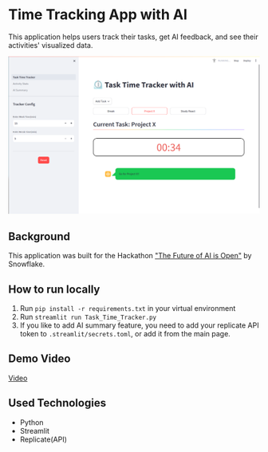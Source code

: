 # Time Tracking App with AI
This application helps users track their tasks, get AI feedback, and see their activities' visualized data.

<img src="./outlook.png" alt="main page view" width="600"/>

## Background 
This application was built for the Hackathon ["The Future of AI is Open"](https://arctic-streamlit-hackathon.devpost.com/rules) by Snowflake.

## How to run locally
1. Run `pip install -r requirements.txt` in your virtual environment 
2. Run `streamlit run Task_Time_Tracker.py`
3. If you like to add AI summary feature, you need to add your replicate API token to `.streamlit/secrets.toml`, or add it from the main page.

## Demo Video 
[Video](https://www.youtube.com/watch?v=9Ft8U0jzD_k)
## Used Technologies
- Python
- Streamlit 
- Replicate(API)
